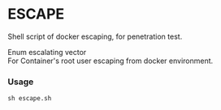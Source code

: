 # ESCAPE
Shell script of docker escaping, for penetration test.

Enum escalating vector  
For Container's root user escaping from docker environment.  

### Usage
` sh escape.sh `
